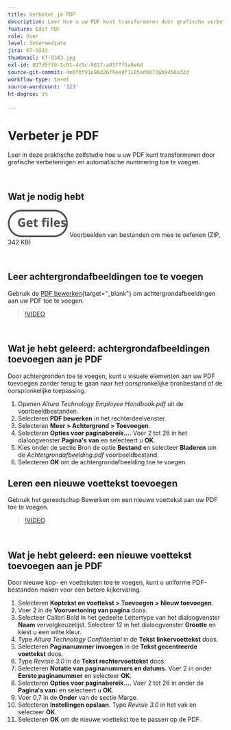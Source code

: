 ```yaml
---
title: Verbeter je PDF
description: Leer hoe u uw PDF kunt transformeren door grafische verbeteringen en automatische nummering toe te voegen
feature: Edit PDF
role: User
level: Intermediate
jira: KT-9343
thumbnail: KT-9343.jpg
exl-id: 827d5ff0-1c81-4c5c-9627-a01f7f5a8e6d
source-git-commit: 4e6fbf91e96d26f9ee8f1105ad68738b9450a32d
workflow-type: tm+mt
source-wordcount: '323'
ht-degree: 1%

---
```


# Verbeter je PDF

Leer in deze praktische zelfstudie hoe u uw PDF kunt transformeren door grafische verbeteringen en automatische nummering toe te voegen.

<br>

## Wat je nodig hebt

[![Bestanden ophalen](../assets/Getfiles.svg)](../assets/Enhance.zip)
Voorbeelden van bestanden om mee te oefenen (ZIP, 342 KB)

<br>

## Leer achtergrondafbeeldingen toe te voegen

Gebruik de [PDF bewerken](https://www.adobe.com/nl/acrobat/online/pdf-editor.html){target="_blank"} om achtergrondafbeeldingen aan uw PDF toe te voegen.

>[!VIDEO](https://video.tv.adobe.com/v/338746?hidetitle=true)

<br>

## Wat je hebt geleerd: achtergrondafbeeldingen toevoegen aan je PDF

Door achtergronden toe te voegen, kunt u visuele elementen aan uw PDF toevoegen zonder terug te gaan naar het oorspronkelijke bronbestand of de oorspronkelijke toepassing.

1. Openen *Altura Technology Employee Handbook.pdf* uit de voorbeeldbestanden.
1. Selecteren **PDF bewerken** in het rechterdeelvenster.
1. Selecteren **Meer > Achtergrond > Toevoegen**.
1. Selecteren **Opties voor paginabereik...**.
Voer 2 tot 26 in het dialoogvenster **Pagina&#39;s van** en selecteert u **OK**.
1. Kies onder de sectie Bron de optie **Bestand** en selecteer **Bladeren** om de *Achtergrondafbeelding.pdf* voorbeeldbestand.
1. Selecteren **OK** om de achtergrondafbeelding toe te voegen.

## Leren een nieuwe voettekst toevoegen

Gebruik het gereedschap Bewerken om een nieuwe voettekst aan uw PDF toe te voegen.

>[!VIDEO](https://video.tv.adobe.com/v/338745?hidetitle=true)

<br>

## Wat je hebt geleerd: een nieuwe voettekst toevoegen aan je PDF

Door nieuwe kop- en voetteksten toe te voegen, kunt u uniforme PDF-bestanden maken voor een betere kijkervaring.

1. Selecteren **Koptekst en voettekst > Toevoegen > Nieuw toevoegen**.
1. Voer 2 in de **Voorvertoning van pagina** doos.
1. Selecteer Calibri Bold in het gedeelte Lettertype van het dialoogvenster **Naam** vervolgkeuzelijst.
Selecteer 12 in het dialoogvenster **Grootte** en kiest u een witte kleur.
1. Type *Altura Technology Confidential* in de **Tekst linkervoettekst** doos.
1. Selecteren **Paginanummer invoegen** in de **Tekst gecentreerde voettekst** doos.
1. Type *Revisie 3.0* in de **Tekst rechtervoettekst** doos.
1. Selecteren **Notatie van paginanummers en datums**.
Voer 2 in onder **Eerste paginanummer** en selecteer **OK**.
1. Selecteren **Opties voor paginabereik...**.
Voer 2 tot 26 in onder de **Pagina&#39;s van:** en selecteert u **OK**.
1. Voer 0,7 in de **Onder** van de sectie Marge.
1. Selecteren **Instellingen opslaan**.
Type *Revisie 3.0* in het vak en selecteer **OK**.
1. Selecteren **OK** om de nieuwe voettekst toe te passen op de PDF.
